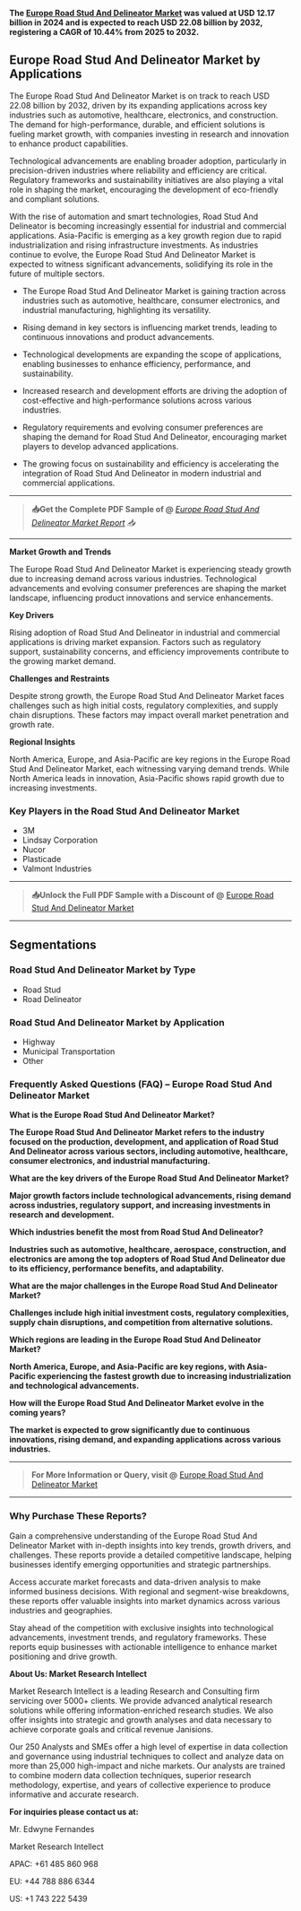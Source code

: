<p><strong>The <a href="https://www.marketresearchintellect.com/download-sample/?rid=921704&amp;utm_source=Pulse-April-Europe&amp;utm_medium=852">Europe Road Stud And Delineator Market</a> was valued at USD 12.17 billion in 2024 and is expected to reach USD 22.08 billion by 2032, registering a CAGR of 10.44% from 2025 to 2032.</strong></p><h2>Europe Road Stud And Delineator Market by Applications&nbsp;</h2><p><p>The Europe Road Stud And Delineator Market is on track to reach USD 22.08 billion by 2032, driven by its expanding applications across key industries such as automotive, healthcare, electronics, and construction. The demand for high-performance, durable, and efficient solutions is fueling market growth, with companies investing in research and innovation to enhance product capabilities.</p><p>Technological advancements are enabling broader adoption, particularly in precision-driven industries where reliability and efficiency are critical. Regulatory frameworks and sustainability initiatives are also playing a vital role in shaping the market, encouraging the development of eco-friendly and compliant solutions.</p><p>With the rise of automation and smart technologies, Road Stud And Delineator is becoming increasingly essential for industrial and commercial applications. Asia-Pacific is emerging as a key growth region due to rapid industrialization and rising infrastructure investments. As industries continue to evolve, the Europe Road Stud And Delineator Market is expected to witness significant advancements, solidifying its role in the future of multiple sectors.</p></p><ul><li><p>The Europe Road Stud And Delineator Market is gaining traction across industries such as automotive, healthcare, consumer electronics, and industrial manufacturing, highlighting its versatility.</p></li><li><p>Rising demand in key sectors is influencing market trends, leading to continuous innovations and product advancements.</p></li><li><p>Technological developments are expanding the scope of applications, enabling businesses to enhance efficiency, performance, and sustainability.</p></li><li><p>Increased research and development efforts are driving the adoption of cost-effective and high-performance solutions across various industries.</p></li><li><p>Regulatory requirements and evolving consumer preferences are shaping the demand for Road Stud And Delineator, encouraging market players to develop advanced applications.</p></li><li><p>The growing focus on sustainability and efficiency is accelerating the integration of Road Stud And Delineator in modern industrial and commercial applications.</p></li></ul><hr /><blockquote><p><strong><span class="font-[700]">📥Get the Complete PDF Sample of @ </span></strong><em><span class="font-[700]"><a href="https://www.marketresearchintellect.com/download-sample/?rid=921704&amp;utm_source=Pulse-April-Europe&amp;utm_medium=852" target="_blank" data-tracking-control-name="article-ssr-frontend-pulse_little-text-block" data-tracking-will-navigate="" data-test-link="">Europe Road Stud And Delineator Market Report</a>&nbsp;📥</span></em></p></blockquote><hr /><p class="" data-start="77" data-end="360"><strong data-start="77" data-end="105">Market Growth and Trends</strong></p><p class="" data-start="77" data-end="360">The Europe Road Stud And Delineator Market is experiencing steady growth due to increasing demand across various industries. Technological advancements and evolving consumer preferences are shaping the market landscape, influencing product innovations and service enhancements.</p><p class="" data-start="362" data-end="606"><strong data-start="362" data-end="377">Key Drivers</strong></p><p class="" data-start="362" data-end="606">Rising adoption of Road Stud And Delineator in industrial and commercial applications is driving market expansion. Factors such as regulatory support, sustainability concerns, and efficiency improvements contribute to the growing market demand.</p><p class="" data-start="608" data-end="849"><strong data-start="608" data-end="637">Challenges and Restraints</strong></p><p class="" data-start="608" data-end="849">Despite strong growth, the Europe Road Stud And Delineator Market faces challenges such as high initial costs, regulatory complexities, and supply chain disruptions. These factors may impact overall market penetration and growth rate.</p><p class="" data-start="851" data-end="1095"><strong data-start="851" data-end="872">Regional Insights</strong></p><p class="" data-start="851" data-end="1095">North America, Europe, and Asia-Pacific are key regions in the Europe Road Stud And Delineator Market, each witnessing varying demand trends. While North America leads in innovation, Asia-Pacific shows rapid growth due to increasing investments.</p><p><h3>Key Players in the Road Stud And Delineator Market </h3><ul><li>3M</li><li>Lindsay Corporation</li><li>Nucor</li><li>Plasticade</li><li>Valmont Industries</li></ul></p><hr /><blockquote><p><strong>📥Unlock the Full PDF Sample with a Discount of @</strong> <a href="https://www.marketresearchintellect.com/ask-for-discount/?rid=921704&amp;utm_source=Pulse-April-Europe&amp;utm_medium=852">Europe Road Stud And Delineator Market</a></p></blockquote><hr /><p><h2>Segmentations</h2><h3>Road Stud And Delineator Market by Type</h3><ul><li>Road Stud</li><li> Road Delineator</li></ul><h3>Road Stud And Delineator Market by Application</h3><ul><li>Highway</li><li> Municipal Transportation</li><li> Other</li></ul></p><h3><strong>Frequently Asked Questions (FAQ) &ndash; Europe Road Stud And Delineator Market</strong></h3><p><strong>What is the Europe Road Stud And Delineator Market?</strong></p><p><strong>The Europe Road Stud And Delineator Market refers to the industry focused on the production, development, and application of Road Stud And Delineator across various sectors, including automotive, healthcare, consumer electronics, and industrial manufacturing.</strong></p><p><strong>What are the key drivers of the Europe Road Stud And Delineator Market?</strong></p><p><strong>Major growth factors include technological advancements, rising demand across industries, regulatory support, and increasing investments in research and development.</strong></p><p><strong>Which industries benefit the most from Road Stud And Delineator?</strong></p><p><strong>Industries such as automotive, healthcare, aerospace, construction, and electronics are among the top adopters of Road Stud And Delineator due to its efficiency, performance benefits, and adaptability.</strong></p><p><strong>What are the major challenges in the Europe Road Stud And Delineator Market?</strong></p><p><strong>Challenges include high initial investment costs, regulatory complexities, supply chain disruptions, and competition from alternative solutions.</strong></p><p><strong>Which regions are leading in the Europe Road Stud And Delineator Market?</strong></p><p><strong>North America, Europe, and Asia-Pacific are key regions, with Asia-Pacific experiencing the fastest growth due to increasing industrialization and technological advancements.</strong></p><p><strong>How will the Europe Road Stud And Delineator Market evolve in the coming years?</strong></p><p><strong>The market is expected to grow significantly due to continuous innovations, rising demand, and expanding applications across various industries.</strong></p><hr /><blockquote><p><span class="font-[700]"><strong>For More Information or Query, visit&nbsp;@</strong>&nbsp;</span><span class="font-[700]"><a href="https://www.marketresearchintellect.com/product/global-road-stud-and-delineator-market/?utm_source=Linkedin&utm_medium=852" target="_blank" data-tracking-control-name="article-ssr-frontend-pulse_little-text-block" data-tracking-will-navigate="" data-test-link="">Europe Road Stud And Delineator Market</a></span></p></blockquote><hr /><h3><strong data-start="0" data-end="31">Why Purchase These Reports?</strong></h3><p class="" data-start="35" data-end="297">Gain a comprehensive understanding of the Europe Road Stud And Delineator Market with in-depth insights into key trends, growth drivers, and challenges. These reports provide a detailed competitive landscape, helping businesses identify emerging opportunities and strategic partnerships.</p><p class="" data-start="299" data-end="540">Access accurate market forecasts and data-driven analysis to make informed business decisions. With regional and segment-wise breakdowns, these reports offer valuable insights into market dynamics across various industries and geographies.</p><p class="" data-start="542" data-end="784">Stay ahead of the competition with exclusive insights into technological advancements, investment trends, and regulatory frameworks. These reports equip businesses with actionable intelligence to enhance market positioning and drive growth.</p><p><strong><span class="font-[700]">About Us: Market Research Intellect</span></strong></p><p><span class="">Market Research Intellect is a leading Research and Consulting firm servicing over 5000+ clients. We provide advanced analytical research solutions while offering information-enriched research studies.&nbsp;</span>We also offer insights into strategic and growth analyses and data necessary to achieve corporate goals and critical revenue Janisions.</p><p><span class="">Our 250 Analysts and SMEs offer a high level of expertise in data collection and governance using industrial techniques to collect and analyze data on more than 25,000 high-impact and niche markets. Our analysts are trained to combine modern data collection techniques, superior research methodology, expertise, and years of collective experience to produce informative and accurate research.</span></p><p><strong>For inquiries please contact us at:</strong></p><p>Mr. Edwyne Fernandes</p><p>Market Research Intellect</p><p>APAC: +61 485 860 968</p><p>EU: +44 788 886 6344</p><p>US: +1 743 222 5439</p>